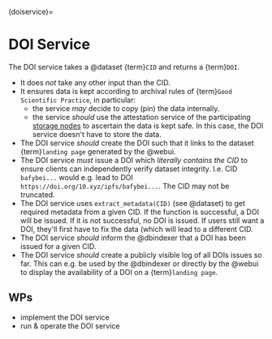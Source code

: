 (doiservice)=
# DOI Service

The DOI service takes a @dataset {term}`CID` and returns a {term}`DOI`.

* It does *not* take any other input than the CID.
* It ensures data is kept according to archival rules of {term}`Good Scientific Practice`, in particular:
  * the service *may* decide to copy (pin) the data internally.
  * the service *should* use the attestation service of the participating [storage nodes](#storagenode) to ascertain the data is kept safe. In this case, the DOI service doesn't have to store the data.
* The DOI service *should* create the DOI such that it links to the dataset {term}`landing page` generated by the @webui.
* The DOI service *must* issue a DOI which *literally contains the CID* to ensure clients can independently verify dataset integrity. I.e. CID `bafybei...` would e.g. lead to DOI `https://doi.org/10.xyz/ipfs/bafybei...`. The CID may not be truncated.
* The DOI service uses `extract_metadata(CID)` (see @dataset) to get required metadata from a given CID. If the function is successful, a DOI will be issued. If it is not successful, no DOI is issued. If users still want a DOI, they'll first have to fix the data (which will lead to a different CID.
* The DOI service *should* inform the @dbindexer that a DOI has been issued for a given CID.
* The DOI service *should* create a publicly visible log of all DOIs issues so far. This can e.g. be used by the @dbindexer or directly by the @webui to display the availability of a DOI on a {term}`landing page`.

## WPs

* implement the DOI service
* run & operate the DOI service
